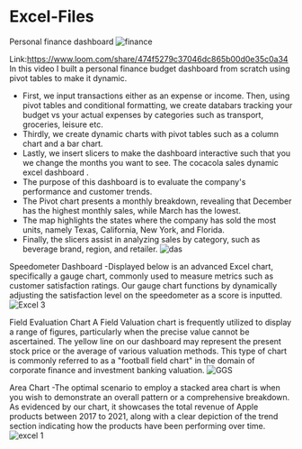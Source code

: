 # Excel-Files
Personal finance dashboard
![finance](https://user-images.githubusercontent.com/90332434/229711632-89bb3006-22a7-4f4c-b3a4-07235d43fc7c.PNG)

Link:https://www.loom.com/share/474f5279c37046dc865b00d0e35c0a34
In this video I built a personal finance budget dashboard from scratch using pivot tables to make it dynamic. 
- First, we input transactions either as an expense or income. Then, using pivot tables and conditional formatting, we create databars tracking your budget vs your actual expenses by categories such as transport, groceries, leisure etc.
- Thirdly, we create dynamic charts with pivot tables such as a column chart and a bar chart.
- Lastly, we insert slicers to make the dashboard interactive such that you we change the months you want to see.
The cocacola sales dynamic excel dashboard .
- The purpose of this dashboard is to evaluate the company's performance and customer trends.
- The Pivot chart presents a monthly breakdown, revealing that December has the highest monthly sales, while March has the lowest.
- The map highlights the states where the company has sold the most units, namely Texas, California, New York, and Florida.
- Finally, the slicers assist in analyzing sales by category, such as beverage brand, region, and retailer.
![das](https://user-images.githubusercontent.com/90332434/226165907-7e389720-1d06-4af9-8492-5fb2b24246d8.PNG)


Speedometer Dashboard
-Displayed below is an advanced Excel chart, specifically a gauge chart, commonly used to measure metrics such as
customer satisfaction ratings. Our gauge chart functions by dynamically adjusting the satisfaction level on the speedometer 
as a score is inputted.
![Excel 3](https://user-images.githubusercontent.com/90332434/226165963-f2fbabcb-09fc-4cee-894d-035c54e87fee.PNG)


Field Evaluation Chart
A Field Valuation chart is frequently utilized to display a range of figures, particularly when the precise value cannot be ascertained. 
The yellow line on our dashboard may represent the present stock price or the average of various valuation methods. This type of chart is
commonly referred to as a "football field chart" in the domain of corporate finance and investment banking valuation.
![GGS](https://user-images.githubusercontent.com/90332434/226285642-83252037-2bbc-4261-be8b-b3d41e28178f.PNG)



Area Chart
-The optimal scenario to employ a stacked area chart is when you wish to demonstrate an overall pattern or a comprehensive breakdown. As evidenced by our chart,
it showcases the total revenue of Apple products between 2017 to 2021, along with a clear depiction of the trend section indicating how the products have been
performing over time.
![excel 1](https://user-images.githubusercontent.com/90332434/226166070-9fcbf0e6-4b27-40ee-9cf8-d9a635eade4b.PNG)

